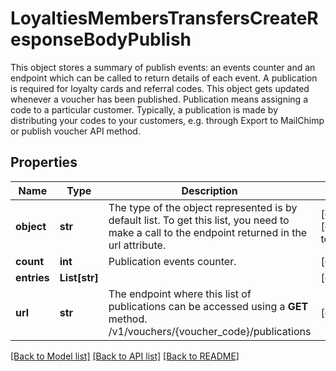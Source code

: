 # LoyaltiesMembersTransfersCreateResponseBodyPublish

This object stores a summary of publish events: an events counter and an endpoint which can be called to return details of each event. A publication is required for loyalty cards and referral codes. This object gets updated whenever a voucher has been published. Publication means assigning a code to a particular customer. Typically, a publication is made by distributing your codes to your customers, e.g. through Export to MailChimp or publish voucher API method.

## Properties

Name | Type | Description | Notes
------------ | ------------- | ------------- | -------------
**object** | **str** | The type of the object represented is by default list. To get this list, you need to make a call to the endpoint returned in the url attribute. | [optional] [default to 'list']
**count** | **int** | Publication events counter. | [optional] 
**entries** | **List[str]** |  | [optional] 
**url** | **str** | The endpoint where this list of publications can be accessed using a **GET** method. /v1/vouchers/{voucher_code}/publications | [optional] 

[[Back to Model list]](../README.md#documentation-for-models) [[Back to API list]](../README.md#documentation-for-api-endpoints) [[Back to README]](../README.md)


